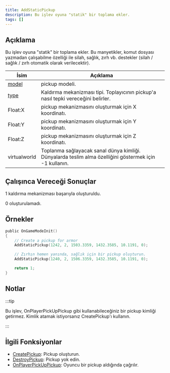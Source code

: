 ```yaml
---
title: AddStaticPickup
description: Bu işlev oyuna "statik" bir toplama ekler.
tags: []
---
```


## Açıklama

Bu işlev oyuna "statik" bir toplama ekler. Bu manyetikler, komut dosyası yazmadan çalışabilme özelliği ile silah, sağlık, zırh vb. destekler (silah / sağlık / zırh otomatik olarak verilecektir).

| İsim                                | Açıklama                                                                                               |
| ----------------------------------- | ------------------------------------------------------------------------------------------------------ |
| [model](../resources/pickupids.md)  | pickup modeli.                                                                                         |
| [type](../resources/pickuptypes.md) | Kaldırma mekanizması tipi. Toplayıcının pickup'a nasıl tepki vereceğini belirler.                      |
| Float:X                             | pickup mekanizmasını oluşturmak için X koordinatı.                                                     |
| Float:Y                             | pickup mekanizmasını oluşturmak için Y koordinatı.                                                     |
| Float:Z                             | pickup mekanizmasını oluşturmak için Z koordinatı.                                                     |
| virtualworld                        | Toplanma sağlayacak sanal dünya kimliği. Dünyalarda teslim alma özelliğini göstermek için -1 kullanın. |

## Çalışınca Vereceği Sonuçlar

1 kaldırma mekanizması başarıyla oluşturuldu.

0 oluşturulamadı.

## Örnekler

```c
public OnGameModeInit()
{
    // Create a pickup for armor
    AddStaticPickup(1242, 2, 1503.3359, 1432.3585, 10.1191, 0);

    // Zırhın hemen yanında, sağlık için bir pickup oluşturun.
    AddStaticPickup(1240, 2, 1506.3359, 1432.3585, 10.1191, 0);

    return 1;
}
```

## Notlar

:::tip

Bu işlev, OnPlayerPickUpPickup gibi kullanabileceğiniz bir pickup kimliği getirmez. Kimlik atamak istiyorsanız CreatePickup'ı kullanın.

:::

## İlgili Fonksiyonlar

- [CreatePickup](CreatePickup.md): Pickup oluşturun.
- [DestroyPickup](DestroyPickup.md): Pickup yok edin.
- [OnPlayerPickUpPickup](../callbacks/OnPlayerPickUpPickup.md): Oyuncu bir pickup aldığında çağrılır.
